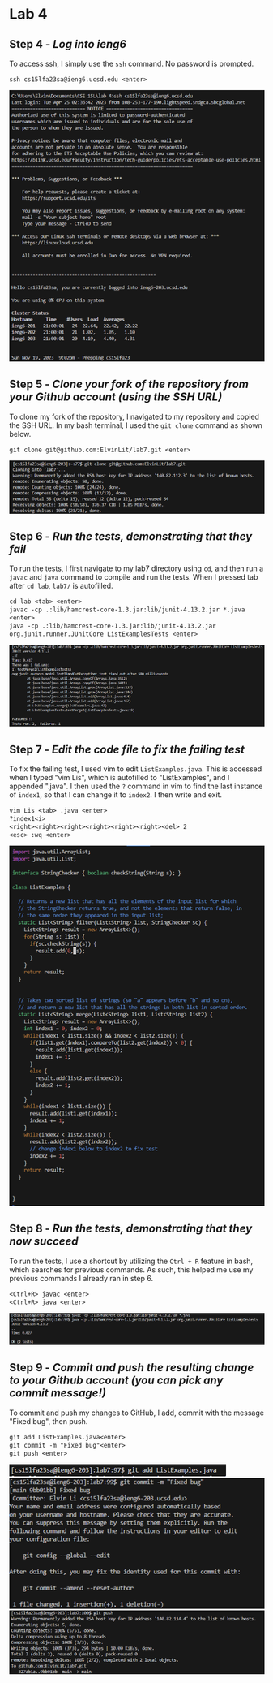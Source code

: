 # Lab 4

## Step 4 - *Log into ieng6*  
To access ssh, I simply use the `ssh` command. No password is prompted.  
```
ssh cs15lfa23sa@ieng6.ucsd.edu <enter>
```
![Image](lab4_step4.png)

## Step 5 - *Clone your fork of the repository from your Github account (using the SSH URL)*  
To clone my fork of the repository, I navigated to my repository and copied the SSH URL. In my bash terminal, I used the `git clone` command as shown below.  
```
git clone git@github.com:ElvinLit/lab7.git <enter>
```
![Image](lab4_step5.png)

## Step 6 - *Run the tests, demonstrating that they fail*
To run the tests, I first navigate to my lab7 directory using `cd`, and then run a `javac` and `java` command to compile and run the tests. When I pressed tab after `cd lab`, `lab7/` is autofilled.  
```
cd lab <tab> <enter>
javac -cp .:lib/hamcrest-core-1.3.jar:lib/junit-4.13.2.jar *.java <enter>
java -cp .:lib/hamcrest-core-1.3.jar:lib/junit-4.13.2.jar org.junit.runner.JUnitCore ListExamplesTests <enter>
```
![Image](lab4_step6.png)

## Step 7 - *Edit the code file to fix the failing test*
To fix the failing test, I used vim to edit `ListExamples.java`. This is accessed when I typed "vim Lis", which is autofilled to "ListExamples", and I appended ".java". I then used the `?` command in vim to find the last instance of `index1`, so that I can change it to `index2`. I then write and exit.  
```
vim Lis <tab> .java <enter>
?index1<i>
<right><right><right><right><right><right><del> 2
<esc> :wq <enter>
```
![Image](lab4_step7.png)

## Step 8 - *Run the tests, demonstrating that they now succeed*  
To run the tests, I use a shortcut by utilizing the `Ctrl + R` feature in bash, which searches for previous commands. As such, this helped me use my previous commands I already ran in step 6.  
```
<Ctrl+R> javac <enter>
<Ctrl+R> java <enter>
```
![Image](lab4_step8.png)

## Step 9 - *Commit and push the resulting change to your Github account (you can pick any commit message!)*  
To commit and push my changes to GitHub, I add, commit with the message "Fixed bug", then push. 
```
git add ListExamples.java<enter>
git commit -m "Fixed bug"<enter>
git push <enter>
```
![Image](lab4_step9_add.png)  
![Image](lab4_step9_commit.png)  
![Image](lab4_step9_push.png)  
